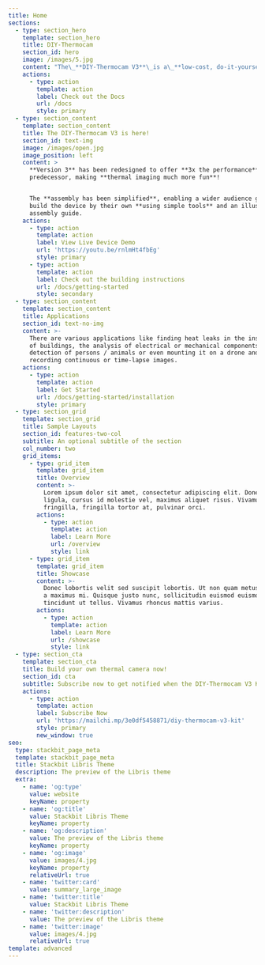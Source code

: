 ```yaml
---
title: Home
sections:
  - type: section_hero
    template: section_hero
    title: DIY-Thermocam
    section_id: hero
    image: /images/5.jpg
    content: "The\_**DIY-Thermocam V3**\_is a\_**low-cost, do-it-yourself**\_thermal imager, based on the popular radiometric\_**FLIR Lepton**\_long-wave-infrared array sensor.\n"
    actions:
      - type: action
        template: action
        label: Check out the Docs
        url: /docs
        style: primary
  - type: section_content
    template: section_content
    title: The DIY-Thermocam V3 is here!
    section_id: text-img
    image: /images/open.jpg
    image_position: left
    content: >
      **Version 3** has been redesigned to offer **3x the performance** of the
      predecessor, making **thermal imaging much more fun**!


      The **assembly has been simplified**, enabling a wider audience group to
      build the device by their own **using simple tools** and an illustrated
      assembly guide.
    actions:
      - type: action
        template: action
        label: View Live Device Demo
        url: 'https://youtu.be/rnlmHt4fbEg'
        style: primary
      - type: action
        template: action
        label: Check out the building instructions
        url: /docs/getting-started
        style: secondary
  - type: section_content
    template: section_content
    title: Applications
    section_id: text-no-img
    content: >-
      There are various applications like finding heat leaks in the insulation
      of buildings, the analysis of electrical or mechanical components, the
      detection of persons / animals or even mounting it on a drone and
      recording continuous or time-lapse images.
    actions:
      - type: action
        template: action
        label: Get Started
        url: /docs/getting-started/installation
        style: primary
  - type: section_grid
    template: section_grid
    title: Sample Layouts
    section_id: features-two-col
    subtitle: An optional subtitle of the section
    col_number: two
    grid_items:
      - type: grid_item
        template: grid_item
        title: Overview
        content: >-
          Lorem ipsum dolor sit amet, consectetur adipiscing elit. Donec nisl
          ligula, cursus id molestie vel, maximus aliquet risus. Vivamus in nibh
          fringilla, fringilla tortor at, pulvinar orci.
        actions:
          - type: action
            template: action
            label: Learn More
            url: /overview
            style: link
      - type: grid_item
        template: grid_item
        title: Showcase
        content: >-
          Donec lobortis velit sed suscipit lobortis. Ut non quam metus. Nullam
          a maximus mi. Quisque justo nunc, sollicitudin euismod euismod at,
          tincidunt ut tellus. Vivamus rhoncus mattis varius.
        actions:
          - type: action
            template: action
            label: Learn More
            url: /showcase
            style: link
  - type: section_cta
    template: section_cta
    title: Build your own thermal camera now!
    section_id: cta
    subtitle: Subscribe now to get notified when the DIY-Thermocam V3 KIT is on sale.
    actions:
      - type: action
        template: action
        label: Subscribe Now
        url: 'https://mailchi.mp/3e0df5458871/diy-thermocam-v3-kit'
        style: primary
        new_window: true
seo:
  type: stackbit_page_meta
  template: stackbit_page_meta
  title: Stackbit Libris Theme
  description: The preview of the Libris theme
  extra:
    - name: 'og:type'
      value: website
      keyName: property
    - name: 'og:title'
      value: Stackbit Libris Theme
      keyName: property
    - name: 'og:description'
      value: The preview of the Libris theme
      keyName: property
    - name: 'og:image'
      value: images/4.jpg
      keyName: property
      relativeUrl: true
    - name: 'twitter:card'
      value: summary_large_image
    - name: 'twitter:title'
      value: Stackbit Libris Theme
    - name: 'twitter:description'
      value: The preview of the Libris theme
    - name: 'twitter:image'
      value: images/4.jpg
      relativeUrl: true
template: advanced
---
```

